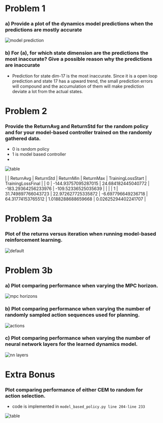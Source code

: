 # Problem 1
### a) Provide a plot of the dynamics model predictions when the predictions are mostly accurate
![model prediction](plots/state_pred.jpg)

### b) For (a), for which state dimension are the predictions the most inaccurate? Give a possible reason why the predictions are inaccurate
- Prediction for state dim-17 is the most inaccurate. Since it is a open loop prediction and state 17 has a upward trend, the small prediction errors will compound and the accumulation of them will make prediction deviate a lot from the actual states.

# Problem 2
### Provide the ReturnAvg and ReturnStd for the random policy and for your model-based controller trained on the randomly gathered data.
- 0 is random policy
- 1 is model based controller
- 
![table](plots/table.png)

|   | ReturnAvg           | ReturnStd          | ReturnMin           | ReturnMax           | TrainingLossStart  | TrainingLossFinal   |
| 0 | -144.93757095287015 | 24.684182445040772 | -183.29364256233976 | -109.52336525035639 |                    |                     |
| 1 | 31.749897766043723  | 22.972627725335872 | -6.697796649236718  | 64.31774153765512   | 1.0188288688659668 | 0.02625294402241707 |


# Problem 3a
### Plot of the returns versus iteration when running model-based reinforcement learning.
![default](plots/HalfCheetah_q3_default.jpg)




# Problem 3b
### a) Plot comparing performance when varying the MPC horizon.
![mpc horizons](plots/HalfCheetah_q3_mpc_horizon.jpg)

### b) Plot comparing performance when varying the number of randomly sampled action sequences used for planning.
![actions](plots/HalfCheetah_q3_actions.jpg)

### c) Plot comparing performance when varying the number of neural network layers for the learned dynamics model.
![nn layers](plots/HalfCheetah_q3_nn_layers.jpg)

# Extra Bonus
### Plot comparing performance of either CEM to random for action selection. 
- code is implemented in `model_based_policy.py line 204-line 233`

![table](plots/table1.png)





